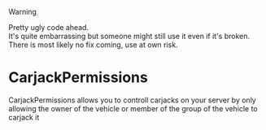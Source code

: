 > [!WARNING]  
> Pretty ugly code ahead.  
> It's quite embarrassing but someone might still use it even if it's broken.  
> There is most likely no fix coming, use at own risk.

# CarjackPermissions
CarjackPermissions allows you to controll carjacks on your server by only allowing the owner of the vehicle or member of the group of the vehicle to carjack it
